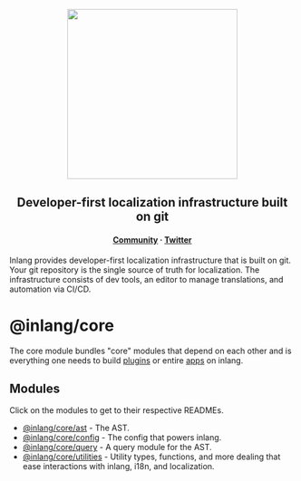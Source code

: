 <div>
    <p align="center">
        <img width="300" src="https://cdn.jsdelivr.net/gh/inlang/inlang/assets/logo-white-background.png"/>
    </p>
    <h2 align="center">
        Developer-first localization infrastructure built on git
    </h2>
    <h4 align="center">
        <!-- <a href="https://inlang.dev/docs/getting-started" target="_blank">Get Started</a> 
        ·  -->
        <a href="https://github.com/inlang/inlang/discussions" target="_blank">Community</a> · <a href="https://twitter.com/inlangHQ" target="_blank">Twitter</a>
    </h4>
</div>

Inlang provides developer-first localization infrastructure that is built on git. Your git repository is the single source of truth for localization. The infrastructure consists of dev tools, an editor to manage translations, and automation via CI/CD.

# @inlang/core

The core module bundles "core" modules that depend on each other and is everything one needs to build [plugins](https://inlang.com/documentation/plugins) or entire [apps](https://inlang.com/documentation/build-on-inlang) on inlang.

## Modules

Click on the modules to get to their respective READMEs.

- [@inlang/core/ast](https://github.com/inlang/inlang/tree/main/source-code/core/src/ast/) - The AST.
- [@inlang/core/config](https://github.com/inlang/inlang/tree/main/source-code/core/src/config/) - The config that powers inlang.
- [@inlang/core/query](https://github.com/inlang/inlang/tree/main/source-code/core/src/query/) - A query module for the AST.
- [@inlang/core/utilities](https://github.com/inlang/inlang/tree/main/source-code/core/src/utilities/) - Utility types, functions, and more dealing that ease interactions with inlang, i18n, and localization.

